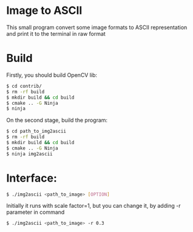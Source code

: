 # Image to ASCII

This small program convert some image formats to ASCII representation and print it to the terminal in raw format

# Build
Firstly, you should build OpenCV lib:
```bash
$ cd contrib/
$ rm -rf build
$ mkdir build && cd build
$ cmake .. -G Ninja
$ ninja
```

On the second stage, build the program:
```bash
$ cd path_to_img2ascii
$ rm -rf build
$ mkdir build && cd build
$ cmake .. -G Ninja
$ ninja img2ascii
```

# Interface:
```bash
$ ./img2ascii <path_to_image> [OPTION]
```

Initially it runs with scale factor=1, but you can change it, by adding -r parameter in command

```bash
$ ./img2ascii <path_to_image> -r 0.3
```



